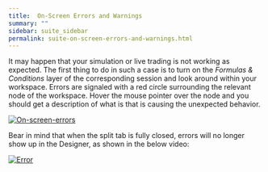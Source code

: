 ```yaml
---
title:  On-Screen Errors and Warnings
summary: ""
sidebar: suite_sidebar
permalink: suite-on-screen-errors-and-warnings.html
---
```


It may happen that your simulation or live trading is not working as expected. The first thing to do in such a case is to turn on the *Formulas & Conditions* layer of the corresponding session and look around within your workspace. Errors are signaled with a red circle surrounding the relevant node of the workspace. Hover the mouse pointer over the node and you should get a description of what is that is causing the unexpected behavior.

[![On-screen-errors](https://user-images.githubusercontent.com/13994516/63213696-b52ff500-c10f-11e9-9bc1-741ecb0858ef.gif)](https://user-images.githubusercontent.com/13994516/63213696-b52ff500-c10f-11e9-9bc1-741ecb0858ef.gif)

Bear in mind that when the split tab is fully closed, errors will no longer show up in the Designer, as shown in the below video:

[![Error](https://user-images.githubusercontent.com/13994516/63213579-528a2980-c10e-11e9-8464-76cb4b369db4.gif)](https://user-images.githubusercontent.com/13994516/63213579-528a2980-c10e-11e9-8464-76cb4b369db4.gif)
